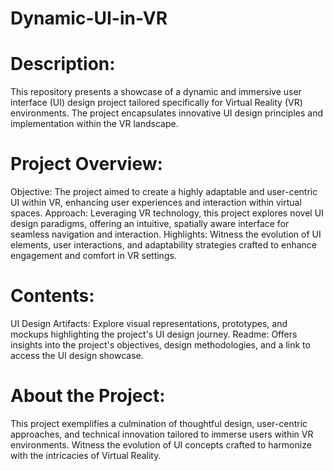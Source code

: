 # Dynamic-UI-in-VR
# Description:
This repository presents a showcase of a dynamic and immersive user interface (UI) design project tailored specifically for Virtual Reality (VR) environments. The project encapsulates innovative UI design principles and implementation within the VR landscape.

# Project Overview:
Objective: The project aimed to create a highly adaptable and user-centric UI within VR, enhancing user experiences and interaction within virtual spaces.
Approach: Leveraging VR technology, this project explores novel UI design paradigms, offering an intuitive, spatially aware interface for seamless navigation and interaction.
Highlights: Witness the evolution of UI elements, user interactions, and adaptability strategies crafted to enhance engagement and comfort in VR settings.
# Contents:
UI Design Artifacts: Explore visual representations, prototypes, and mockups highlighting the project's UI design journey.
Readme: Offers insights into the project's objectives, design methodologies, and a link to access the UI design showcase.
# About the Project:
This project exemplifies a culmination of thoughtful design, user-centric approaches, and technical innovation tailored to immerse users within VR environments. Witness the evolution of UI concepts crafted to harmonize with the intricacies of Virtual Reality.

